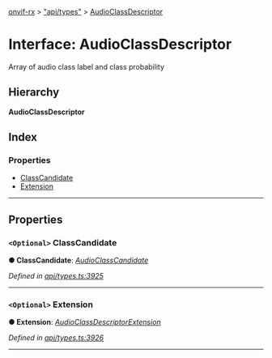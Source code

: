 [onvif-rx](../README.md) > ["api/types"](../modules/_api_types_.md) > [AudioClassDescriptor](../interfaces/_api_types_.audioclassdescriptor.md)

# Interface: AudioClassDescriptor

Array of audio class label and class probability

## Hierarchy

**AudioClassDescriptor**

## Index

### Properties

* [ClassCandidate](_api_types_.audioclassdescriptor.md#classcandidate)
* [Extension](_api_types_.audioclassdescriptor.md#extension)

---

## Properties

<a id="classcandidate"></a>

### `<Optional>` ClassCandidate

**● ClassCandidate**: *[AudioClassCandidate](_api_types_.audioclasscandidate.md)*

*Defined in [api/types.ts:3925](https://github.com/patrickmichalina/onvif-rx/blob/034e4d6/src/api/types.ts#L3925)*

___
<a id="extension"></a>

### `<Optional>` Extension

**● Extension**: *[AudioClassDescriptorExtension](_api_types_.audioclassdescriptorextension.md)*

*Defined in [api/types.ts:3926](https://github.com/patrickmichalina/onvif-rx/blob/034e4d6/src/api/types.ts#L3926)*

___

